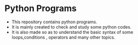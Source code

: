 <div>
  <h1>Python Programs</h1>
  <ul>
    <li>This repository contains python programs.</li>
    <li> It is mainly created to check and study some python codes.</li>
    <li> It is also made so as to understand the basic syntax of some loops,conditions , operators and many other topics.</li>
  </ul>
</div>
